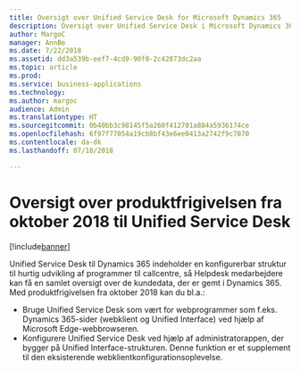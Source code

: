 ```yaml
---
title: Oversigt over Unified Service Desk for Microsoft Dynamics 365
description: Oversigt over Unified Service Desk i Microsoft Dynamics 365
author: MargoC
manager: AnnBe
ms.date: 7/22/2018
ms.assetid: dd3a539b-eef7-4cd9-90f0-2c42873dc2aa
ms.topic: article
ms.prod: 
ms.service: business-applications
ms.technology: 
ms.author: margoc
audience: Admin
ms.translationtype: HT
ms.sourcegitcommit: 0b40bb3c98145f5a260f412701a884a5936174ce
ms.openlocfilehash: 6f97f77054a19cb8bf43e6ee0413a2742f9c7070
ms.contentlocale: da-dk
ms.lasthandoff: 07/18/2018

---
```

#  <a name="overview-of-unified-service-desk-october-18-release"></a>Oversigt over produktfrigivelsen fra oktober 2018 til Unified Service Desk

[!include[banner](../../../../includes/banner.md)]

Unified Service Desk til Dynamics 365 indeholder en konfigurerbar struktur til hurtig udvikling af programmer til callcentre, så Helpdesk medarbejdere kan få en samlet oversigt over de kundedata, der er gemt i Dynamics 365. Med produktfrigivelsen fra oktober 2018 kan du bl.a.:

- Bruge Unified Service Desk som vært for webprogrammer som f.eks. Dynamics 365-sider (webklient og Unified Interface) ved hjælp af Microsoft Edge-webbrowseren.
- Konfigurere Unified Service Desk ved hjælp af administratorappen, der bygger på Unified Interface-strukturen. Denne funktion er et supplement til den eksisterende webklientkonfigurationsoplevelse.

